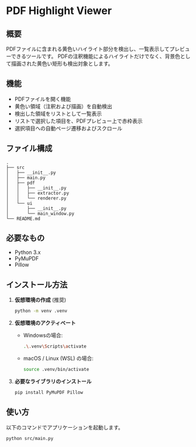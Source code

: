 # PDF Highlight Viewer

## 概要

PDFファイルに含まれる黄色いハイライト部分を検出し、一覧表示してプレビューできるツールです。
PDFの注釈機能によるハイライトだけでなく、背景色として描画された黄色い矩形も検出対象とします。

## 機能

- PDFファイルを開く機能
- 黄色い領域（注釈および描画）を自動検出
- 検出した領域をリストとして一覧表示
- リストで選択した項目を、PDFプレビュー上で赤枠表示
- 選択項目への自動ページ遷移およびスクロール

## ファイル構成

```
.
├── src
│   ├── __init__.py
│   ├── main.py
│   ├── pdf
│   │   ├── __init__.py
│   │   ├── extractor.py
│   │   └── renderer.py
│   └── ui
│       ├── __init__.py
│       └── main_window.py
└── README.md
```

## 必要なもの

- Python 3.x
- PyMuPDF
- Pillow

## インストール方法

1.  **仮想環境の作成** (推奨)
    ```bash
    python -m venv .venv
    ```

2.  **仮想環境のアクティベート**
    - Windowsの場合:
      ```bash
      .\.venv\Scripts\activate
      ```
    - macOS / Linux (WSL) の場合:
      ```bash
      source .venv/bin/activate
      ```

3.  **必要なライブラリのインストール**
    ```bash
    pip install PyMuPDF Pillow
    ```

## 使い方

以下のコマンドでアプリケーションを起動します。

```bash
python src/main.py
```
